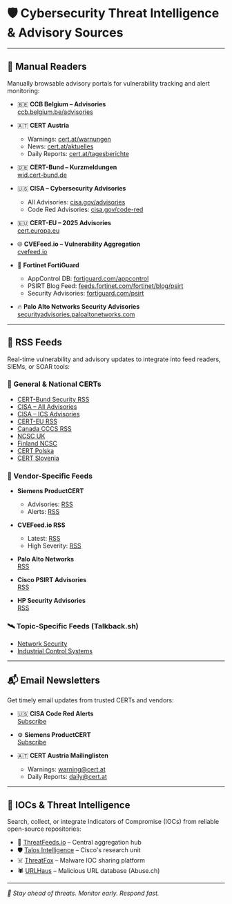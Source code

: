 # 🛡️ Cybersecurity Threat Intelligence & Advisory Sources

---

## 📖 Manual Readers

Manually browsable advisory portals for vulnerability tracking and alert monitoring:

- 🇧🇪 **CCB Belgium – Advisories**  
  [ccb.belgium.be/advisories](https://ccb.belgium.be/advisories)

- 🇦🇹 **CERT Austria**  
  - Warnings: [cert.at/warnungen](https://www.cert.at/de/meldungen/warnungen/)  
  - News: [cert.at/aktuelles](https://www.cert.at/de/meldungen/aktuelles/)  
  - Daily Reports: [cert.at/tagesberichte](https://www.cert.at/de/meldungen/tagesberichte/)

- 🇩🇪 **CERT-Bund – Kurzmeldungen**  
  [wid.cert-bund.de](https://wid.cert-bund.de/portal/wid/kurzinformationen)

- 🇺🇸 **CISA – Cybersecurity Advisories**  
  - All Advisories: [cisa.gov/advisories](https://www.cisa.gov/news-events/cybersecurity-advisories)  
  - Code Red Advisories: [cisa.gov/code-red](https://www.cisa.gov/news-events/cybersecurity-advisories?f%5B0%5D=advisory_type%3A94)

- 🇪🇺 **CERT-EU – 2025 Advisories**  
  [cert.europa.eu](https://cert.europa.eu/publications/security-advisories/2025)

- 🌐 **CVEFeed.io – Vulnerability Aggregation**  
  [cvefeed.io](https://cvefeed.io/)

- 🔐 **Fortinet FortiGuard**  
  - AppControl DB: [fortiguard.com/appcontrol](https://fortiguard.fortinet.com/appcontrol)  
  - PSIRT Blog Feed: [feeds.fortinet.com/fortinet/blog/psirt](https://feeds.fortinet.com/fortinet/blog/psirt)  
  - Security Advisories: [fortiguard.com/psirt](https://www.fortiguard.com/psirt)

- 🔥 **Palo Alto Networks Security Advisories**  
  [securityadvisories.paloaltonetworks.com](https://securityadvisories.paloaltonetworks.com/)

---

## 📡 RSS Feeds

Real-time vulnerability and advisory updates to integrate into feed readers, SIEMs, or SOAR tools:

### 🧩 General & National CERTs

- [CERT-Bund Security RSS](https://wid.cert-bund.de/content/public/securityAdvisory/rss)  
- [CISA – All Advisories](https://www.cisa.gov/cybersecurity-advisories/all.xml)  
- [CISA – ICS Advisories](https://www.cisa.gov/cybersecurity-advisories/ics-advisories.xml)  
- [CERT-EU RSS](https://cert.europa.eu/publications/security-advisories-rss)  
- [Canada CCCS RSS](https://www.cyber.gc.ca/api/cccs/rss/v1/get?feed=alerts_advisories&lang=en)  
- [NCSC UK](https://www.ncsc.gov.uk/api/1/services/v1/all-rss-feed.xml)  
- [Finland NCSC](https://www.kyberturvallisuuskeskus.fi/feed/rss/en)  
- [CERT Polska](https://cert.pl/en/rss.xml)  
- [CERT Slovenia](https://www.cert.si/en/category/news/feed/)

### 🏢 Vendor-Specific Feeds

- **Siemens ProductCERT**  
  - Advisories: [RSS](https://cert-portal.siemens.com/productcert/rss/advisories.atom?ste_sid=6cf9821d2148622624d167e8ab7104bd)  
  - Alerts: [RSS](https://cert-portal.siemens.com/productcert/rss/alerts.atom?ste_sid=6cf9821d2148622624d167e8ab7104bd)

- **CVEFeed.io RSS**  
  - Latest: [RSS](https://cvefeed.io/rssfeed/latest.xml)  
  - High Severity: [RSS](https://cvefeed.io/rssfeed/severity/high.xml)

- **Palo Alto Networks**  
  [RSS](https://securityadvisories.paloaltonetworks.com/rss.xml)

- **Cisco PSIRT Advisories**  
  [RSS](https://sec.cloudapps.cisco.com/security/center/psirtrss20/CiscoSecurityAdvisory.xml)

- **HP Security Advisories**  
  [RSS](https://support.hp.com/wcc-widget-services/us-en/rss-feed?category=business-solutions-software&id=232422101974597001049413910241836)

### 🛰️ Topic-Specific Feeds (Talkback.sh)

- [Network Security](https://talkback.sh/resources/feed/category/7/)  
- [Industrial Control Systems](https://talkback.sh/resources/feed/category/6/)

---

## 📬 Email Newsletters

Get timely email updates from trusted CERTs and vendors:

- 🇺🇸 **CISA Code Red Alerts**  
  [Subscribe](https://public.govdelivery.com/accounts/USDHSCISA/subscriber/new?qsp=CODE_RED)

- ⚙️ **Siemens ProductCERT**  
  [Subscribe](https://www.siemens.com/global/en/products/services/cert.html#SubscribetoSecurityAdvisories)

- 🇦🇹 **CERT Austria Mailinglisten**  
  - Warnings: [warning@cert.at](https://lists.cert.at/mailman3/postorius/lists/warning.lists.cert.at/)  
  - Daily Reports: [daily@cert.at](https://lists.cert.at/mailman3/postorius/lists/daily.lists.cert.at/)

---

## 🧠 IOCs & Threat Intelligence

Search, collect, or integrate Indicators of Compromise (IOCs) from reliable open-source repositories:

- 🧬 [ThreatFeeds.io](https://threatfeeds.io/) – Central aggregation hub  
- 🛡️ [Talos Intelligence](https://www.talosintelligence.com/) – Cisco's research unit  
- ☠️ [ThreatFox](https://threatfox.abuse.ch/) – Malware IOC sharing platform  
- 🕷️ [URLHaus](https://urlhaus.abuse.ch/) – Malicious URL database (Abuse.ch)

---

_🔐 Stay ahead of threats. Monitor early. Respond fast._



